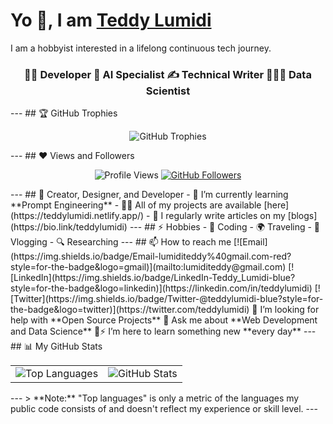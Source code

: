 # Yo 👋, I am [Teddy Lumidi](https://bio.link/teddylumidi)

I am a hobbyist interested in a lifelong continuous tech journey.

<h3 align="center">👨‍💻 Developer 🤖 AI Specialist ✍️ Technical Writer 👨🏿‍🔬 Data Scientist</h3>
---
## 🏆 GitHub Trophies  
<p align="center">
  <img src="https://github-profile-trophy.vercel.app/?username=teddylumidi&column=7&title_color=ffffff&icon_color=ffffff&text_color=ffffff&bg_color=000000" alt="GitHub Trophies" style="max-width: 100%; height: auto;">
</p>
---
## ❤ Views and Followers  

<p align="center">
  <img src="https://komarev.com/ghpvc/?username=teddylumidi&color=blue" alt="Profile Views">
  <a href="https://github.com/teddylumidi?tab=followers">
    <img src="https://img.shields.io/github/followers/teddylumidi?label=Followers&style=social" alt="GitHub Followers">
  </a>
</p>
---
## 🔭 Creator, Designer, and Developer  
- 🌱 I’m currently learning **Prompt Engineering**  
- 👨‍💻 All of my projects are available [here](https://teddylumidi.netlify.app/)  
- 📝 I regularly write articles on my [blogs](https://bio.link/teddylumidi)  
---
## ⚡ Hobbies
- 🚀 Coding  
- 🌍 Traveling  
- 🎥 Vlogging  
- 🔍 Researching  
---
## 📫 How to reach me  
[![Email](https://img.shields.io/badge/Email-lumiditeddy%40gmail.com-red?style=for-the-badge&logo=gmail)](mailto:lumiditeddy@gmail.com)  
[![LinkedIn](https://img.shields.io/badge/LinkedIn-Teddy_Lumidi-blue?style=for-the-badge&logo=linkedin)](https://linkedin.com/in/teddylumidi)  
[![Twitter](https://img.shields.io/badge/Twitter-@teddylumidi-blue?style=for-the-badge&logo=twitter)](https://twitter.com/teddylumidi)  
🤔 I’m looking for help with **Open Source Projects**  
💬 Ask me about **Web Development and Data Science**  
👯⚡ I’m here to learn something new **every day**  
---
## 📊 My GitHub Stats  
<table>
  <tr>
    <td align="center">
      <img src="https://github-readme-stats.vercel.app/api/top-langs/?username=teddylumidi&hide=html&title_color=ffffff&icon_color=ffffff&text_color=ffffff&bg_color=000000" alt="Top Languages" />
    </td>
    <td align="center">
      <img src="https://github-readme-stats.vercel.app/api?username=teddylumidi&show_icons=true&title_color=ffffff&icon_color=ffffff&text_color=ffffff&bg_color=000000" alt="GitHub Stats" />
    </td>
  </tr>
</table>
---
> **Note:** "Top languages" is only a metric of the languages my public code consists of and doesn't reflect my experience or skill level.
---
